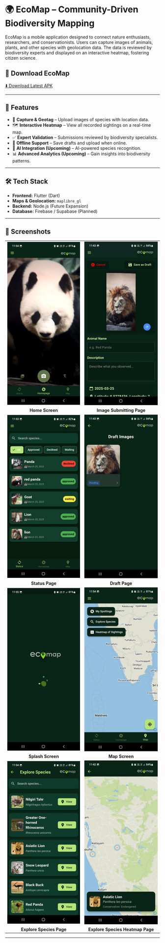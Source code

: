# 🌍 EcoMap – Community-Driven Biodiversity Mapping

EcoMap is a mobile application designed to connect nature enthusiasts, researchers, and conservationists. Users can capture images of animals, plants, and other species with geolocation data. The data is reviewed by biodiversity experts and displayed on an interactive heatmap, fostering citizen science.

## 📱 Download EcoMap
[⬇️ Download Latest APK](https://github.com/MhmdSalman18/Ecomap/releases/download/v1.0/Ecomap.apk)  

---

## 🚀 Features
- 📸 **Capture & Geotag** – Upload images of species with location data.
- 🗺 **Interactive Heatmap** – View all recorded sightings on a real-time map.
- ✅ **Expert Validation** – Submissions reviewed by biodiversity specialists.
- 🔄 **Offline Support** – Save drafts and upload when online.
- 🤖 **AI Integration (Upcoming)** – AI-powered species recognition.
- 📊 **Advanced Analytics (Upcoming)** – Gain insights into biodiversity patterns.

---

## 🛠️ Tech Stack
- **Frontend:** Flutter (Dart)
- **Maps & Geolocation:** `maplibre_gl`
- **Backend:** Node.js (Future Expansion)
- **Database:** Firebase / Supabase (Planned)

---

## 📸 Screenshots

<table>
  <tr>
    <td><img src="assets/5.jpg" alt="Home Screen" width="250"></td>
    <td><img src="assets/2.jpg" alt="Image Submitting Page" width="250"></td>
  </tr>
  <tr>
    <td align="center"><b>Home Screen</b></td>
    <td align="center"><b>Image Submitting Page</b></td>
  </tr>
  <tr>
    <td><img src="assets/3.jpg" alt="Status Page" width="250"></td>
    <td><img src="assets/4.jpg" alt="Draft Page" width="250"></td>
  </tr>
  <tr>
    <td align="center"><b>Status Page</b></td>
    <td align="center"><b>Draft Page</b></td>
  </tr>
  <tr>
    <td><img src="assets/7.jpg" alt="Splash Screen" width="250"></td>
    <td><img src="assets/8.jpg" alt="Map Screen" width="250"></td>
  </tr>
  <tr>
    <td align="center"><b>Splash Screen</b></td>
    <td align="center"><b>Map Screen</b></td>
  </tr>
  <tr>
    <td><img src="assets/6.jpg" alt="Explore Species Page" width="250"></td>
    <td><img src="assets/1.jpg" alt="Draft Page" width="250"></td>
  </tr>
  <tr>
    <td align="center"><b>Explore Species Page</b></td>
    <td align="center"><b>Explore Species Heatmap Page</b></td>
  </tr>
  
</table>


---

